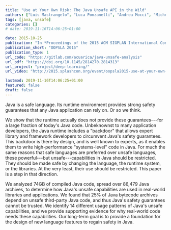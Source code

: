```yaml
---
title: "Use at Your Own Risk: The Java Unsafe API in the Wild"
authors: ["Luis Mastrangelo", "Luca Ponzanelli", "Andrea Mocci", "Michele Lanza", "Matthias Hauswirth", "Nathaniel Nystrom"]
tags: [java, unsafe]
categories: []
# date: 2019-11-16T14:06:25+01:00

date: 2015-10-25
publication: "In *Proceedings of the 2015 ACM SIGPLAN International Conference on Object-Oriented Programming, Systems, Languages, and Applications*"
publication_short: "OOPSLA 2015"
publication_type: 1
url_code: "https://gitlab.com/acuarica/java-unsafe-analysis"
url_pdf: "https://doi.org/10.1145/2814270.2814313"
url_project: "project/deep-learning/"
url_video: "http://2015.splashcon.org/event/oopsla2015-use-at-your-own-risk-the-java-unsafe-api-in-the-wild"

lastmod: 2019-11-16T14:06:25+01:00
featured: false
draft: false
---
```

Java is a safe language.
Its runtime environment provides strong safety guarantees that any Java application can rely on.
Or so we think.

We show that the runtime actually does not provide these guarantees---for a large fraction of today's Java code.
Unbeknownst to many application developers, the Java runtime includes a "backdoor" that allows expert library and framework developers to circumvent Java's safety guarantees.
This backdoor is there by design, and is well known to experts, as it enables them to write high-performance "systems-level" code in Java.
For much the same reasons that safe languages are preferred over unsafe languages, these powerful---but unsafe---capabilities in Java should be restricted.
They should be made safe by changing the language, the runtime system, or the libraries.
At the very least, their use should be restricted.
This paper is a step in that direction.

We analyzed 74GB of compiled Java code, spread over 86,479 Java archives, to determine how Java's unsafe capabilities are used in real-world libraries and applications.
We found that 25% of Java bytecode archives depend on unsafe third-party Java code, and thus Java's safety guarantees cannot be trusted.
We identify 14 different usage patterns of Java's unsafe capabilities, and we provide supporting evidence for why real-world code needs these capabilities.
Our long-term goal is to provide a foundation for the design of new language features to regain safety in Java.
